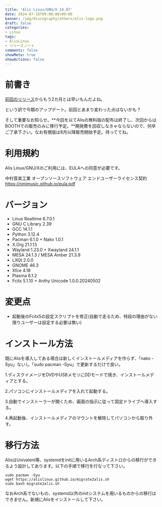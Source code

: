 ```yaml
---
title: 'Alis Linux/GNU/X 24.07'
date: 2024-07-16T09:00:00+09:00
banner: /img/discography/others/alis-logo.png
draft: false
categories:
- Linux
tags:
- AlisLinux
- リリースノート
comments: false
showMeta: true
showActions: false
---
```


# 前書き
[前回のリリース](/alislgx/alis-2405)からもう2カ月とは早いもんだよね。

という訳で今期のアップデート。前回とあまり変わった点はないかも？

そして重要なお知らせ。**今回を以てAlisの無料版の配布は終了し、次回からはBOOTHでの販売のみに移行予定。**開発費を回収しなきゃならないので、何卒ご了承下さい。なお有償版は8月以降販売開始予定。待っててね。

# 利用規約
Alis Linux/GNU/Xのご利用には、EULAへの同意が必要です。

中村音楽工業 オープンソースソフトウェア エンドユーザーライセンス契約 https://nmimusic.github.io/eula.pdf

# バージョン
- Linux Realtime 6.7.0.1
- GNU C Library 2.39
- GCC 14.1.1
- Python 3.12.4
- Pacman 6.1.0 + Nako 1.0.1
- X.Org 21.1.13
- Wayland 1.23.0 + Xwayland 24.1.1
- MESA 24.1.3 / MESA Amber 21.3.9
- LXQt 2.0.0
- GNOME 46.3
- Xfce 4.18
- Plasma 6.1.2
- Fcitx 5.1.10 + Anthy Unicode 1.0.0.20240502

# 変更点
- 起動後のFcitx5の設定スクリプトを修正(自動で走るため、特段の理由がない限りユーザーは設定する必要は無い)

# インストール方法
既にAlisを導入してある場合は新しくインストールメディアを作らず、「nako -Syu」ないし「sudo pacman -Syu」で更新するだけで良い。

1.ディスクイメージをDVDやUSBメモリにDDモードで焼き、インストールメディアとする。

2.パソコンにインストールメディアを入れて起動する。

3.自動でインストーラーが開くため、画面の指示に従って固定ドライブへ導入する。

4.再起動後、インストールメディアのマウントを解除してパソコンから取り外す。

# 移行方法
AlisはUnivalent等、systemdをinitに用いるArch系ディストロからの移行ができるよう設計してあります。以下の手順で移行を行なって下さい。

```
sudo pacman -Syu
wget https://alislinux.github.io/migrate2alis.sh
sudo bash migrate2alis.sh
```

なおArch系でないもの、systemd以外のinitシステムを用いるものからの移行はできません。新規にAlisをインストールして下さい。
